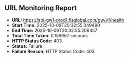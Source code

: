 ## URL Monitoring Report

- **URL:** https://api-gw1-prod1.fisglobal.com/gw/v1/health
- **Start Time:** 2025-10-09T20:32:55.049490
- **End Time:** 2025-10-09T20:32:55.209457
- **Total Time Taken:** 0.159967 seconds
- **HTTP Status Code:** 403
- **Status:** Failure
- **Failure Reason:** HTTP Status Code: 403
